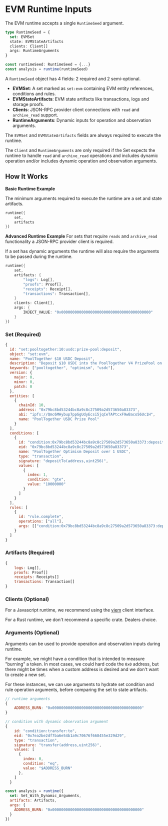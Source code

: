# EVM Runtime Inputs

The EVM runtime accepts a single `RuntimeSeed` argument.

```ts
type RuntimeSeed = {
  set: EVMSet
  state: EVMStateArtifacts
  clients: Client[]
  args: RuntimeArguments
}

const runtimeSeed: RuntimeSeed = {...}
const analysis = runtime(runtimeSeed)
```

A `RuntimeSeed` object has 4 fields: 2 required and 2 semi-optional.

- **EVMSet**: A set marked as `set:evm` containing EVM entity references, conditions and rules.
- **EVMStateArtifacts**: EVM state artifacts like transactions, logs and storage proofs.
- **Clients**: JSON-RPC provider client connections with `read` and `archive_read` support.
- **RuntimeArguments**: Dynamic inputs for operation and observation arguments.

The `EVMSet` and `EVMStateArtifacts` fields are always required to execute the runtime.

The `Client` and `RuntimeArguments` are only required if the Set expects the runtime to handle `read` and `archive_read` operations and includes dynamic operation and/or includes dynamic operation and observation arguments.

## How It Works

**Basic Runtime Example**

The minimum arguments required to execute the runtime are a set and state artifacts.
```rust
runtime({
    set, 
    artifacts
})
```

**Advanced Runtime Example**
For sets that require `reads` and `archive_read` functionality a JSON-RPC provider client is required.

If a set has dynamic arguments the runtime will also require the arguments to be passed during the runtime.

```rust
runtime({
    set, 
    artifacts: {
        "logs": Log[],
        "proofs": Proof[],
        "receipts": Receipt[],
        "transactions": Transaction[],
    }
    clients: Client[],
    args: {
        INJECT_VALUE: "0x0000000000000000000000000000000000000000"
    }
})
```

### Set (Required)
```js
{
  id: "set:pooltogether:10:usdc:prize-pool:deposit",
  object: "set:evm",
  name: "PoolTogether $10 USDC Deposit",
  description: "Deposit $10 USDC into the PoolTogether V4 PrizePool on the Optimism network",
  keywords: ["pooltogether", "optimism", "usdc"],
  version: {
    major: 0,
    minor: 0,
    patch: 0
  },
  entities: [
    {
      chainId: 10,
      address: "0x79bc8bd53244bc8a9c8c27509a2d573650a83373",
      abi: "ipfs://Qmc6MHybup7ppGgUdyEcsi5jqCeTAPtcxF9wBaco56Uc1H",
      name: "PoolTogether USDC Prize Pool"
    }
  ],
  conditions: [
    {
      id: "condition:0x79bc8bd53244bc8a9c8c27509a2d573650a83373:depositTo:gte:100000000",
      eid: "0x79bc8bd53244bc8a9c8c27509a2d573650a83373",
      name: "PoolTogether Optimism Deposit over 1 USDC",
      type: "transaction",
      signature: "depositTo(address,uint256)",
      values: [
        {
          index: 1,
          condition: "gte",
          value: "10000000"
        }
      ]
    }
  ],
  rules: [
    {
      id: "rule.complete",
      operations: ["all"],
      args: [["condition:0x79bc8bd53244bc8a9c8c27509a2d573650a83373:depositTo:gte:100000000"]]
    }
  ]
}
```

### Artifacts (Required)

```js
{
    logs: Log[],
    proofs: Proof[]
    receipts: Receipts[]
    transactions: Transaction[]
}
```

### Clients (Optional)

For a Javascript runtime, we recommend using the [viem](https://viem.sh/) client interface.

For a Rust runtime, we don't recommend a specific crate. Dealers choice.


### Arguments (Optional)
Arguments can be used to provide operation and observation inputs during runtime.

For example, we might have a condition that is intended to measure "burning" a token. In most cases, we could hard code the `0x0` address, but there might be times when a custom address is desired and we don't want to create a new set.

For these instances, we can use arguments to hydrate set condition and rule operation arguments, before comparing the set to state artifacts.

```js
// runtime arguments
{
    ADDRESS_BURN: "0x0000000000000000000000000000000000000000"
}
```

```js
// condition with dynamic observation argument
{
    id: "condition:transfer:to",
    eid: "0x7ea2be2df7ba6e54b1a9c70676f668455e329d29",
    type: "transaction",
    signature: "transfer(address,uint256)",
    values: [
      {
        index: 0,
        condition: "eq",
        value: "$ADDRESS_BURN"
      },
    ]
  }
```

```js
const analysis = runtime({
  set: Set_With_Dynamic_Arguments,
  artifacts: Artifacts,
  args: {
    ADDRESS_BURN: "0x0000000000000000000000000000000000000000"
  }
})
```